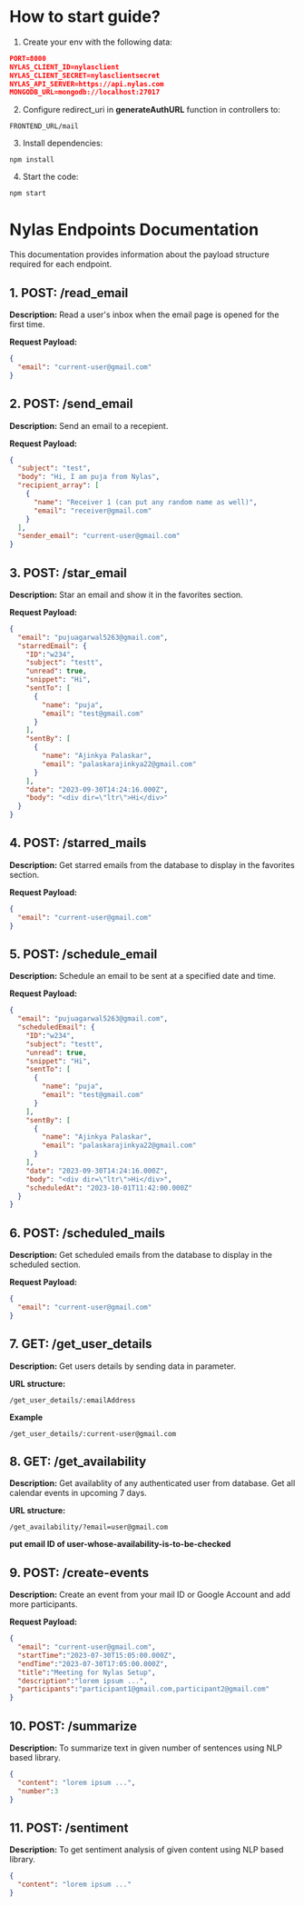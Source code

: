 # How to start guide?
1. Create your env with the following data:
   
```json
PORT=8000
NYLAS_CLIENT_ID=nylasclient
NYLAS_CLIENT_SECRET=nylasclientsecret
NYLAS_API_SERVER=https://api.nylas.com
MONGODB_URL=mongodb://localhost:27017
```

2. Configure redirect_uri in <strong>generateAuthURL</strong> function in controllers to:
```
FRONTEND_URL/mail
```

3. Install dependencies:
```
npm install
```

4. Start the code:
```
npm start
```

# Nylas Endpoints Documentation

This documentation provides information about the payload structure required for each endpoint.

## 1. POST: /read_email

**Description:**
Read a user's inbox when the email page is opened for the first time.

**Request Payload:**

```json
{
  "email": "current-user@gmail.com"
}
```

## 2. POST: /send_email

**Description:**
Send an email to a recepient.

**Request Payload:**

```json
{
  "subject": "test",
  "body": "Hi, I am puja from Nylas",
  "recipient_array": [
    {
      "name": "Receiver 1 (can put any random name as well)",
      "email": "receiver@gmail.com"
    }
  ],
  "sender_email": "current-user@gmail.com"
}
```

## 3. POST: /star_email

**Description:**
Star an email and show it in the favorites section.

**Request Payload:**

```json
{
  "email": "pujuagarwal5263@gmail.com",
  "starredEmail": {
    "ID":"w234",
    "subject": "testt",
    "unread": true,
    "snippet": "Hi",
    "sentTo": [
      {
        "name": "puja",
        "email": "test@gmail.com"
      }
    ],
    "sentBy": [
      {
        "name": "Ajinkya Palaskar",
        "email": "palaskarajinkya22@gmail.com"
      }
    ],
    "date": "2023-09-30T14:24:16.000Z",
    "body": "<div dir=\"ltr\">Hi</div>"
  }
}
```

## 4. POST: /starred_mails

**Description:**
Get starred emails from the database to display in the favorites section.

**Request Payload:**

```json
{
  "email": "current-user@gmail.com"
}
```

## 5. POST: /schedule_email

**Description:**
Schedule an email to be sent at a specified date and time.

**Request Payload:**

```json
{
  "email": "pujuagarwal5263@gmail.com",
  "scheduledEmail": {
    "ID":"w234",
    "subject": "testt",
    "unread": true,
    "snippet": "Hi",
    "sentTo": [
      {
        "name": "puja",
        "email": "test@gmail.com"
      }
    ],
    "sentBy": [
      {
        "name": "Ajinkya Palaskar",
        "email": "palaskarajinkya22@gmail.com"
      }
    ],
    "date": "2023-09-30T14:24:16.000Z",
    "body": "<div dir=\"ltr\">Hi</div>",
    "scheduledAt": "2023-10-01T11:42:00.000Z"
  }
}
```

## 6. POST: /scheduled_mails

**Description:**
Get scheduled emails from the database to display in the scheduled section.

**Request Payload:**

```json
{
  "email": "current-user@gmail.com"
}
```

## 7. GET: /get_user_details

**Description:**
Get users details by sending data in parameter.

**URL structure:**

```
/get_user_details/:emailAddress
```

**Example**

```
/get_user_details/:current-user@gmail.com
```

## 8. GET: /get_availability

**Description:**
Get availablity of any authenticated user from database. Get all calendar events in upcoming 7 days.

**URL structure:**

```
/get_availability/?email=user@gmail.com
```

<strong>put email ID of user-whose-availability-is-to-be-checked</strong>

## 9. POST: /create-events

**Description:**
Create an event from your mail ID or Google Account and add more participants.

**Request Payload:**

```json
{
  "email": "current-user@gmail.com",
  "startTime":"2023-07-30T15:05:00.000Z",
  "endTime":"2023-07-30T17:05:00.000Z",
  "title":"Meeting for Nylas Setup",
  "description":"lorem ipsum ...",
  "participants":"participant1@gmail.com,participant2@gmail.com"
}
```

## 10. POST: /summarize

**Description:**
To summarize text in given number of sentences using NLP based library.

```json
{
  "content": "lorem ipsum ...",
  "number":3
}
```

## 11. POST: /sentiment

**Description:**
To get sentiment analysis of given content using NLP based library.

```json
{
  "content": "lorem ipsum ..."
}
```
